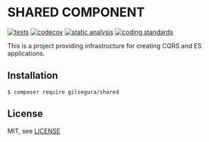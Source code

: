 SHARED COMPONENT
========

[![tests](https://github.com/gilsegura/shared/actions/workflows/tests.yaml/badge.svg)](https://github.com/gilsegura/shared/actions/workflows/tests.yaml)
[![codecov](https://codecov.io/github/gilsegura/shared/graph/badge.svg?token=Y3GDF6SR5Q)](https://codecov.io/github/gilsegura/shared)
[![static analysis](https://github.com/gilsegura/shared/actions/workflows/static-analysis.yaml/badge.svg)](https://github.com/gilsegura/shared/actions/workflows/static-analysis.yaml)
[![coding standards](https://github.com/gilsegura/shared/actions/workflows/coding-standards.yaml/badge.svg)](https://github.com/gilsegura/shared/actions/workflows/coding-standards.yaml)

This is a project providing infrastructure for creating CQRS and ES applications.

## Installation

```
$ composer require gilsegura/shared
```

## License

MIT, see [LICENSE](LICENSE)